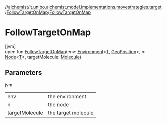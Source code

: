 //[alchemist](../../../index.md)/[it.unibo.alchemist.model.implementations.movestrategies.target](../index.md)/[FollowTargetOnMap](index.md)/[FollowTargetOnMap](-follow-target-on-map.md)

# FollowTargetOnMap

[jvm]\
open fun [FollowTargetOnMap](-follow-target-on-map.md)(env: [Environment](../../it.unibo.alchemist.model.interfaces/-environment/index.md)<[T](../../it.unibo.alchemist.model.implementations.movestrategies.routing/-on-streets/index.md), [GeoPosition](../../it.unibo.alchemist.model.interfaces/-geo-position/index.md)>, n: [Node](../../it.unibo.alchemist.model.interfaces/-node/index.md)<[T](../../it.unibo.alchemist.model.implementations.movestrategies.routing/-on-streets/index.md)>, targetMolecule: [Molecule](../../it.unibo.alchemist.model.interfaces/-molecule/index.md))

## Parameters

jvm

| | |
|---|---|
| env | the environment |
| n | the node |
| targetMolecule | the target molecule |
